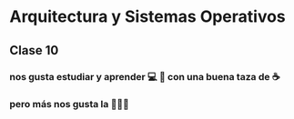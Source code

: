 # Arquitectura y Sistemas Operativos

## Clase 10

### nos gusta estudiar y aprender 💻 🐍 con una buena taza de ☕

### pero más nos gusta la 🥳🍺🍻
